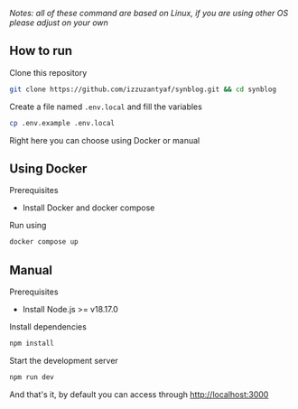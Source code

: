 *Notes: all of these command are based on Linux, if you are using other OS please adjust on your own*

## How to run
Clone this repository
```bash
git clone https://github.com/izzuzantyaf/synblog.git && cd synblog
```
Create a file named `.env.local` and fill the variables
```bash
cp .env.example .env.local
```
Right here you can choose using Docker or manual

## Using Docker
Prerequisites
- Install Docker and docker compose

Run using 
```bash
docker compose up
```

## Manual
Prerequisites
- Install Node.js >= v18.17.0

Install dependencies
```bash
npm install
```
Start the development server
```bash
npm run dev
```
And that's it, by default you can access through [http://localhost:3000](http://localhost:3000)